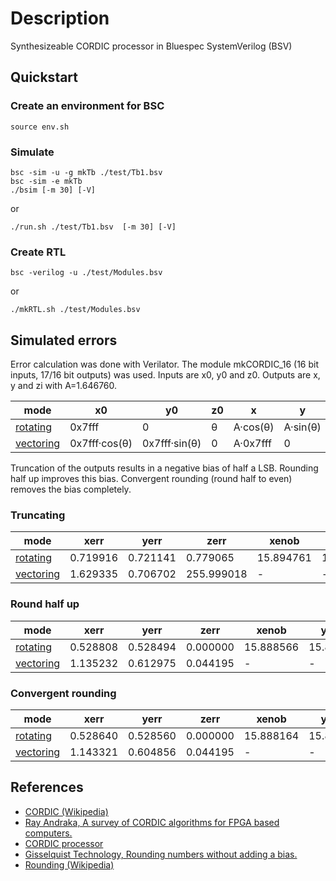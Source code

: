# Description

Synthesizeable CORDIC processor in Bluespec SystemVerilog (BSV)

## Quickstart

### Create an environment for BSC
```shell
source env.sh
```

### Simulate
```shell
bsc -sim -u -g mkTb ./test/Tb1.bsv
bsc -sim -e mkTb
./bsim [-m 30] [-V]
```
or
```shell
./run.sh ./test/Tb1.bsv  [-m 30] [-V]
```

### Create RTL
```shell
bsc -verilog -u ./test/Modules.bsv
```
or
```shell
./mkRTL.sh ./test/Modules.bsv
```

## Simulated errors
Error calculation was done with Verilator. The module mkCORDIC_16 (16 bit inputs, 17/16 bit outputs) was used.
Inputs are x0, y0 and z0. Outputs are x, y and zi with A=1.646760.

|  mode                                            | x0            | y0            | z0 | x           | y        | z |
|--------------------------------------------------|---------------|---------------|----|-------------|----------|---|
| [rotating](sim/verilator/rotating/Request.cpp)   | 0x7fff        | 0             | θ  | A·cos(θ)    | A·sin(θ) | 0 |
| [vectoring](sim/verilator/vectoring/Request.cpp) | 0x7fff·cos(θ) | 0x7fff·sin(θ) | 0  | A·0x7fff    | 0        | θ |

Truncation of the outputs results in a negative bias of half a LSB. Rounding half up improves this bias.
Convergent rounding (round half to even) removes the bias completely.

### Truncating
|  mode                                             | xerr     | yerr     | zerr       | xenob     | yenob     |
|---------------------------------------------------|----------|----------|------------|-----------|-----------| 
| [rotating](sim/verilator/rotating/Response.cpp)   | 0.719916 | 0.721141 | 0.779065   | 15.894761 | 15.895094 |
| [vectoring](sim/verilator/vectoring/Response.cpp) | 1.629335 | 0.706702 | 255.999018 | -         | -         |

### Round half up
|  mode                                             | xerr     | yerr     | zerr     |xenob      | yenob     |
|---------------------------------------------------|----------|----------|----------|-----------|-----------|
| [rotating](sim/verilator/rotating/Response.cpp)   | 0.528808 | 0.528494 | 0.000000 | 15.888566 | 15.888126 |
| [vectoring](sim/verilator/vectoring/Response.cpp) | 1.135232 | 0.612975 | 0.044195 |-          | -         |

### Convergent rounding
|  mode                                             | xerr     | yerr     | zerr     | xenob     | yenob     |
|---------------------------------------------------|----------|----------|----------|-----------|-----------| 
| [rotating](sim/verilator/rotating/Response.cpp)   | 0.528640 | 0.528560 | 0.000000 | 15.888164 | 15.888278 |
| [vectoring](sim/verilator/vectoring/Response.cpp) | 1.143321 | 0.604856 | 0.044195 | -         | -         |

## References
* [CORDIC (Wikipedia)](https://en.wikipedia.org/wiki/CORDIC)
* [Ray Andraka, A survey of CORDIC algorithms for FPGA based computers.](http://www.andraka.com/files/crdcsrvy.pdf)
* [CORDIC processor](https://github.com/pbing/CORDIC)
* [Gisselquist Technology, Rounding numbers without adding a bias.](http://zipcpu.com/dsp/2017/07/22/rounding.html)
* [Rounding (Wikipedia)](https://en.wikipedia.org/wiki/Rounding)
